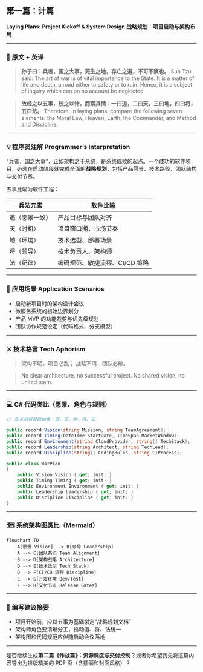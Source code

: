 ## 第一篇：计篇

**Laying Plans: Project Kickoff & System Design**
**战略规划：项目启动与架构布局**

---

### 🏮 原文 + 英译

> **孙子曰：兵者，国之大事，死生之地，存亡之道，不可不察也。**
> Sun Tzu said: The art of war is of vital importance to the State. It is a matter of life and death, a road either to safety or to ruin. Hence, it is a subject of inquiry which can on no account be neglected.

> **故经之以五事，校之以计，而索其情：一曰道，二曰天，三曰地，四曰将，五曰法。**
> Therefore, in laying plans, compare the following seven elements: the Moral Law, Heaven, Earth, the Commander, and Method and Discipline.

---

### 💡 程序员注解 Programmer’s Interpretation

“兵者，国之大事”，正如架构之于系统，是系统成败的起点。一个成功的软件项目，必须在启动阶段就完成全面的**战略规划**，包括产品愿景、技术路径、团队结构与交付节奏。

五事比喻为软件工程：

| 兵法元素    | 软件比喻               |
| ------- | ------------------ |
| 道（愿景一致） | 产品目标与团队对齐          |
| 天（时机）   | 项目窗口期，市场节奏         |
| 地（环境）   | 技术选型、部署场景          |
| 将（领导）   | 技术负责人、架构师          |
| 法（纪律）   | 编码规范、敏捷流程、CI/CD 策略 |

---

### 🧪 应用场景 Application Scenarios

* 启动新项目时的架构设计会议
* 微服务系统的初始边界划分
* 产品 MVP 的功能裁剪与优先级规划
* 团队协作规范设定（代码格式、分支模型）

---

### ⚔️ 技术格言 Tech Aphorism

> 架构不明，项目必乱；
> 战略不清，团队必散。

> No clear architecture, no successful project.
> No shared vision, no united team.

---

### 💻 C# 代码类比（愿景、角色与规则）

```csharp
// 定义项目基础抽象：道、天、地、将、法

public record Vision(string Mission, string TeamAgreement);
public record Timing(DateTime StartDate, TimeSpan MarketWindow);
public record Environment(string CloudProvider, string[] TechStack);
public record Leadership(string Architect, string TechLead);
public record Discipline(string[] CodingRules, string CIProcess);

public class WarPlan
{
    public Vision Vision { get; init; }
    public Timing Timing { get; init; }
    public Environment Environment { get; init; }
    public Leadership Leadership { get; init; }
    public Discipline Discipline { get; init; }
}
```

---

### 🗺️ 系统架构图类比（Mermaid）

```mermaid
flowchart TD
    A[愿景 Vision] --> B[领导 Leadership]
    A --> C[团队共识 Team Alignment]
    B --> D[架构战略 Architecture]
    D --> E[技术选型 Tech Stack]
    D --> F[CI/CD 流程 Discipline]
    E --> G[开发环境 Dev/Test]
    F --> H[交付节点 Release Gates]
```

---

### 📌 编写建议摘要

* 项目开始前，应以五事为基础拟定“战略规划文档”
* 架构师角色要清晰分工，推动道、将、法统一
* 架构图和代码规范应伴随启动会议落地

---

是否继续生成**第二篇《作战篇》：资源调度与交付控制**？或者你希望我先将这篇内容导出为排版精美的 PDF 页（含插画和封面风格）？
